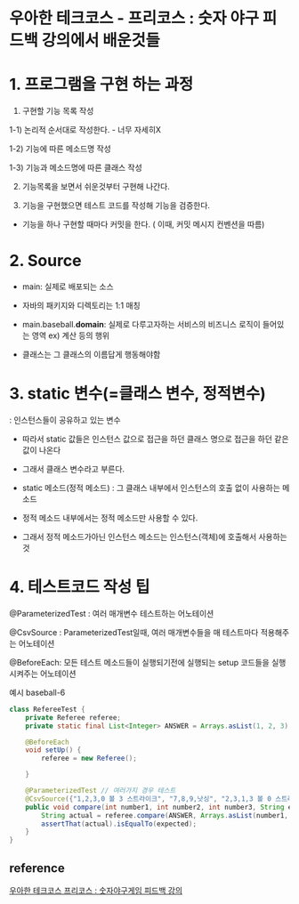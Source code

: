 # 우아한 테크코스 - 프리코스 : 숫자 야구 피드백 강의에서 배운것들

# 1.  프로그램을 구현 하는 과정

1) 구현할 기능 목록 작성

1-1) 논리적 순서대로 작성한다. - 너무 자세히X

1-2) 기능에 따른 메소드명 작성

1-3) 기능과 메소드명에 따른 클래스 작성

2) 기능목록을 보면서 쉬운것부터 구현해 나간다.

3) 기능을 구현했으면 테스트 코드를 작성해 기능을 검증한다.

* 기능을 하나 구현할 때마다 커밋을 한다. ( 이때, 커밋 메시지 컨벤션을 따름)

# 2. Source

- main: 실제로 배포되는 소스
- 자바의 패키지와 디렉토리는 1:1 매칭
- main.baseball.**domain**: 실제로 다루고자하는 서비스의 비즈니스 로직이 들어있는 영역 ex) 계산 등의 행위

- 클래스는 그 클래스의 이름답게 행동해야함

# 3. static 변수(=클래스 변수, 정적변수)

: 인스턴스들이 공유하고 있는 변수

- 따라서 static 값들은 인스턴스 값으로 접근을 하던 클래스 명으로 접근을 하던 같은 값이 나온다
- 그래서 클래스 변수라고 부른다.

- static 메소드(정적 메소드) : 그 클래스 내부에서 인스턴스의 호출 없이 사용하는 메소드
- 정적 메소드 내부에서는 정적 메소드만 사용할 수 있다.
- 그래서 정적 메소드가아닌 인스턴스 메소드는 인스턴스(객체)에 호출해서 사용하는 것

# 4. 테스트코드 작성 팁

@ParameterizedTest : 여러 매개변수 테스트하는 어노테이션

@CsvSource : ParameterizedTest일때, 여러 매개변수들을 매 테스트마다 적용해주는 어노테이션

@BeforeEach: 모든 테스트 메소드들이 실행되기전에 실행되는 setup 코드들을 실행시켜주는 어노테이션

예시 baseball-6

```java
class RefereeTest {
    private Referee referee;
    private static final List<Integer> ANSWER = Arrays.asList(1, 2, 3);

    @BeforeEach
    void setUp() {
        referee = new Referee();

    }

    @ParameterizedTest // 여러가지 경우 테스트
    @CsvSource({"1,2,3,0 볼 3 스트라이크", "7,8,9,낫싱", "2,3,1,3 볼 0 스트라이크"})// 이건 공부해보기
    public void compare(int number1, int number2, int number3, String expected) {
        String actual = referee.compare(ANSWER, Arrays.asList(number1, number2, number3));
        assertThat(actual).isEqualTo(expected);
    }
}
```

## reference
[우아한 테크코스 프리코스 : 숫자야구게임 피드백 강의]()